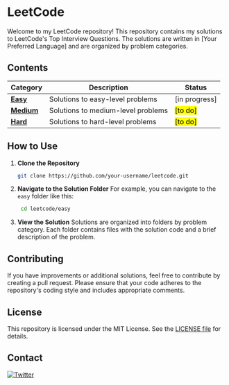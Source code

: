 # LeetCode

Welcome to my LeetCode repository! This repository contains my solutions to LeetCode's Top Interview Questions. The solutions are written in [Your Preferred Language] and are organized by problem categories.

## Contents

| Category               | Description                        | Status               |
| ---------------------- | ---------------------------------- | -------------------- |
| [**Easy**](easy)     | Solutions to easy-level problems   | [in progress]        |
| [**Medium**](./medium) | Solutions to medium-level problems | <mark>[to do]</mark> |
| [**Hard**](./hard)     | Solutions to hard-level problems   | <mark>[to do]</mark> |

## How to Use

1. **Clone the Repository**

   ```bash
   git clone https://github.com/your-username/leetcode.git
   ```

2. **Navigate to the Solution Folder**
   For example, you can navigate to the `easy` folder like this:

   ```bash
    cd leetcode/easy
   ```

3. **View the Solution**
   Solutions are organized into folders by problem category. Each folder contains files with the solution code and a brief description of the problem.

## Contributing

If you have improvements or additional solutions, feel free to contribute by creating a pull request. Please ensure that your code adheres to the repository's coding style and includes appropriate comments.

## License

This repository is licensed under the MIT License. See the [LICENSE file](LICENSE.md) for details.

## Contact

[![Twitter](https://img.shields.io/badge/Twitter-@0x0dalton-blue?logo=twitter&logoColor=white)](https://x.com/0x0dalton)
